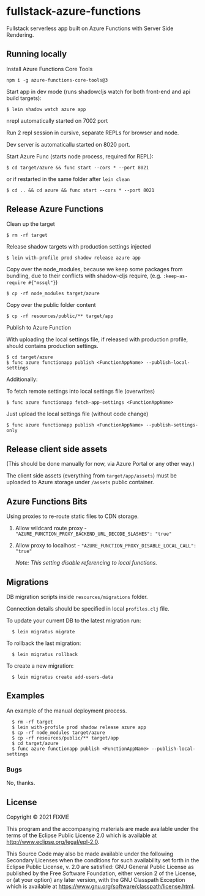 # fullstack-azure-functions

Fullstack serverless app built on Azure Functions with Server Side Rendering.


## Running locally

Install Azure Functions Core Tools

`npm i -g azure-functions-core-tools@3`

Start app in dev mode (runs shadowcljs watch for both front-end and api build targets):

    $ lein shadow watch azure app

nrepl automatically started on 7002 port

Run 2 repl session in cursive, separate REPLs for browser and node.

Dev server is automaticallu started on 8020 port.

Start Azure Func (starts node process, required for REPL):

    $ cd target/azure && func start --cors * --port 8021    

or if restarted in the same folder after `lein clean`

    $ cd .. && cd azure && func start --cors * --port 8021

## Release Azure Functions

Clean up the target

    $ rm -rf target

Release shadow targets with production settings injected

    $ lein with-profile prod shadow release azure app

Copy over the node_modules, because we keep some packages from bundling,
due to their conflicts with shadow-cljs require, (e.g. `:keep-as-require #{"mssql"}`)

    $ cp -rf node_modules target/azure

Copy over the public folder content

    $ cp -rf resources/public/** target/app

Publish to Azure Function

With uploading the local settings file, 
if released with production profile, should contains production settings.

    $ cd target/azure
    $ func azure functionapp publish <FunctionAppName> --publish-local-settings

Additionally:

To fetch remote settings into local settings file (overwrites)

    $ func azure functionapp fetch-app-settings <FunctionAppName>

Just upload the local settings file (without code change)

    $ func azure functionapp publish <FunctionAppName> --publish-settings-only

## Release client side assets

(This should be done manually for now, via Azure Portal or any other way.)

The client side assets (everything from `target/app/assets`) must be uploaded to Azure storage under `/assets` public container.


## Azure Functions Bits

Using proxies to re-route static files to CDN storage.

   1. Allow wildcard route proxy - `"AZURE_FUNCTION_PROXY_BACKEND_URL_DECODE_SLASHES": "true"`

   2. Allow proxy to localhost - `"AZURE_FUNCTION_PROXY_DISABLE_LOCAL_CALL": "true"`
      
      *Note: This setting disable referencing to local functions.*

## Migrations

DB migration scripts inside `resources/migrations` folder.

Connection details should be specified in local `profiles.clj` file.

To update your current DB to the latest migration run:

      $ lein migratus migrate  

To rollback the last migration:

      $ lein migratus rollback

To create a new migration:

      $ lein migratus create add-users-data


## Examples

An example of the manual deployment process.

      $ rm -rf target
      $ lein with-profile prod shadow release azure app
      $ cp -rf node_modules target/azure
      $ cp -rf resources/public/** target/app
      $ cd target/azure
      $ func azure functionapp publish <FunctionAppName> --publish-local-settings



### Bugs

No, thanks.

## License

Copyright © 2021 FIXME

This program and the accompanying materials are made available under the
terms of the Eclipse Public License 2.0 which is available at
http://www.eclipse.org/legal/epl-2.0.

This Source Code may also be made available under the following Secondary
Licenses when the conditions for such availability set forth in the Eclipse
Public License, v. 2.0 are satisfied: GNU General Public License as published by
the Free Software Foundation, either version 2 of the License, or (at your
option) any later version, with the GNU Classpath Exception which is available
at https://www.gnu.org/software/classpath/license.html.
